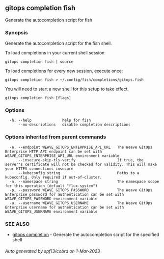 ## gitops completion fish

Generate the autocompletion script for fish

### Synopsis

Generate the autocompletion script for the fish shell.

To load completions in your current shell session:

	gitops completion fish | source

To load completions for every new session, execute once:

	gitops completion fish > ~/.config/fish/completions/gitops.fish

You will need to start a new shell for this setup to take effect.


```
gitops completion fish [flags]
```

### Options

```
  -h, --help              help for fish
      --no-descriptions   disable completion descriptions
```

### Options inherited from parent commands

```
  -e, --endpoint WEAVE_GITOPS_ENTERPRISE_API_URL   The Weave GitOps Enterprise HTTP API endpoint can be set with WEAVE_GITOPS_ENTERPRISE_API_URL environment variable
      --insecure-skip-tls-verify                   If true, the server's certificate will not be checked for validity. This will make your HTTPS connections insecure
      --kubeconfig string                          Paths to a kubeconfig. Only required if out-of-cluster.
  -n, --namespace string                           The namespace scope for this operation (default "flux-system")
  -p, --password WEAVE_GITOPS_PASSWORD             The Weave GitOps Enterprise password for authentication can be set with WEAVE_GITOPS_PASSWORD environment variable
  -u, --username WEAVE_GITOPS_USERNAME             The Weave GitOps Enterprise username for authentication can be set with WEAVE_GITOPS_USERNAME environment variable
```

### SEE ALSO

* [gitops completion](gitops_completion.md)	 - Generate the autocompletion script for the specified shell

###### Auto generated by spf13/cobra on 1-Mar-2023
